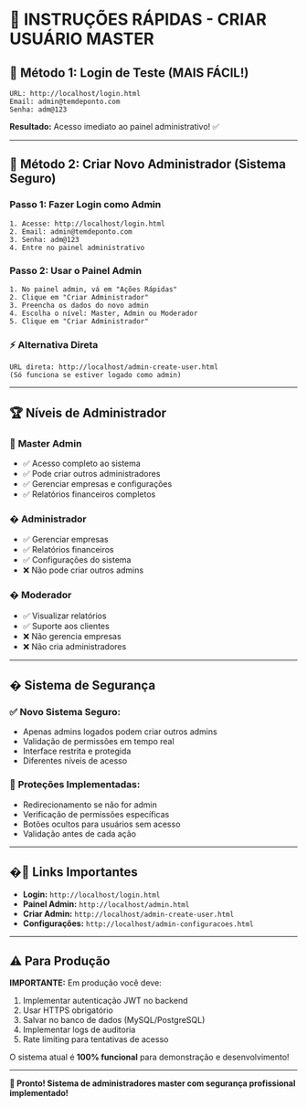 # 🎯 INSTRUÇÕES RÁPIDAS - CRIAR USUÁRIO MASTER

## 🚀 Método 1: Login de Teste (MAIS FÁCIL!)

```
URL: http://localhost/login.html
Email: admin@temdeponto.com
Senha: adm@123
```

**Resultado:** Acesso imediato ao painel administrativo! ✅

---

## 🔧 Método 2: Criar Novo Administrador (Sistema Seguro)

### Passo 1: Fazer Login como Admin
```
1. Acesse: http://localhost/login.html  
2. Email: admin@temdeponto.com
3. Senha: adm@123
4. Entre no painel administrativo
```

### Passo 2: Usar o Painel Admin
```
1. No painel admin, vá em "Ações Rápidas"
2. Clique em "Criar Administrador" 
3. Preencha os dados do novo admin
4. Escolha o nível: Master, Admin ou Moderador
5. Clique em "Criar Administrador"
```

### ⚡ Alternativa Direta
```
URL direta: http://localhost/admin-create-user.html
(Só funciona se estiver logado como admin)
```

---

## 🏆 Níveis de Administrador

### 👑 **Master Admin**
- ✅ Acesso completo ao sistema
- ✅ Pode criar outros administradores
- ✅ Gerenciar empresas e configurações
- ✅ Relatórios financeiros completos

### �️ **Administrador**  
- ✅ Gerenciar empresas
- ✅ Relatórios financeiros
- ✅ Configurações do sistema
- ❌ Não pode criar outros admins

### �️ **Moderador**
- ✅ Visualizar relatórios  
- ✅ Suporte aos clientes
- ❌ Não gerencia empresas
- ❌ Não cria administradores

---

## � Sistema de Segurança

### ✅ **Novo Sistema Seguro:**
- Apenas admins logados podem criar outros admins
- Validação de permissões em tempo real
- Interface restrita e protegida
- Diferentes níveis de acesso

### 🚫 **Proteções Implementadas:**
- Redirecionamento se não for admin
- Verificação de permissões específicas
- Botões ocultos para usuários sem acesso
- Validação antes de cada ação

---

## �📱 Links Importantes

- **Login:** `http://localhost/login.html`
- **Painel Admin:** `http://localhost/admin.html`  
- **Criar Admin:** `http://localhost/admin-create-user.html`
- **Configurações:** `http://localhost/admin-configuracoes.html`

---

## ⚠️ Para Produção

**IMPORTANTE:** Em produção você deve:
1. Implementar autenticação JWT no backend
2. Usar HTTPS obrigatório
3. Salvar no banco de dados (MySQL/PostgreSQL)
4. Implementar logs de auditoria
5. Rate limiting para tentativas de acesso

O sistema atual é **100% funcional** para demonstração e desenvolvimento!

---

**🎉 Pronto! Sistema de administradores master com segurança profissional implementado!**